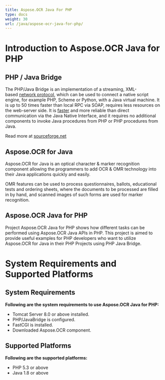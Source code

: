 ```yaml
---
title: Aspose.OCR Java For PHP
type: docs
weight: 30
url: /java/aspose-ocr-java-for-php/
---
```


# **Introduction to Aspose.OCR Java for PHP**
## **PHP / Java Bridge**
The PHP/Java Bridge is an implementation of a streaming, XML-based [network protocol](http://php-java-bridge.sourceforge.net/pjb/PROTOCOL.TXT), which can be used to connect a native script engine, for example PHP, Scheme or Python, with a Java virtual machine. It is up to 50 times faster than local RPC via SOAP, requires less resources on the web-server side. It is [faster](http://php-java-bridge.sourceforge.net/pjb/FAQ.html#performance) and more reliable than direct communication via the Java Native Interface, and it requires no additional components to invoke Java procedures from PHP or PHP procedures from Java.

Read more at [sourceforge.net](http://php-java-bridge.sourceforge.net/pjb/)
## **Aspose.OCR for Java**
Aspose.OCR for Java is an optical character & marker recognition component allowing the programmers to add OCR & OMR technology into their Java applications quickly and easily.

OMR features can be used to process questionnaires, ballots, educational tests and ordering sheets, where the documents to be processed are filled in by hand, and scanned images of such forms are used for marker recognition.
## **Aspose.OCR Java for PHP**
Project Aspose.OCR Java for PHP shows how different tasks can be performed using Aspose.OCR Java APIs in PHP. This project is aimed to provide useful examples for PHP developers who want to utilize Aspose.OCR for Java in their PHP Projects using PHP Java Bridge.
# **System Requirements and Supported Platforms**
## **System Requirements**
**Following are the system requirements to use Aspose.OCR Java for PHP:**

- Tomcat Server 8.0 or above installed.
- PHP/JavaBridge is configured.
- FastCGI is installed.
- Downloaded Aspose.OCR component.
## **Supported Platforms**
**Following are the supported platforms:**

- PHP 5.3 or above
- Java 1.8 or above
